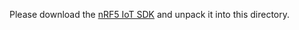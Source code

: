 Please download the [nRF5 IoT SDK](http://developer.nordicsemi.com/nRF5_IoT_SDK/) and unpack it into this directory.
